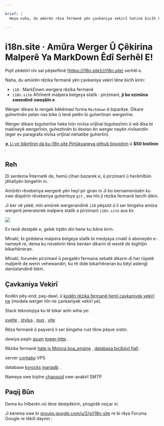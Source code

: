 ```yaml
---

brief: |
  Heya nuha, du amûrên rêza fermanê yên çavkaniya vekirî hatine bicîh kirin: i18 (Alava wergera rêzika fermanê ya MarkDown) û i18n.site (çêkerê malpera belgeya statîk a pirzimanî)

---
```



# i18n.site · Amûra Werger Û Çêkirina Malperê Ya MarkDown Êdî Serhêl E!

Piştî zêdetirî nîv sal pêşkeftinê [https://i18n.site](//i18n.site) serhêl e.

Naha, du amûrên rêzika fermanê yên çavkaniya vekirî têne bicîh kirin:

* `i18` : MarkDown wergera rêzika fermanê
* `i18n.site` Afirînerê malpera belgeya statîk : pirzimanî, **ji bo ezmûna xwendinê xweşbîn e**

Werger dikare bi rengek bêkêmasî forma `Markdown` ê biparêze. Dikare guhertinên pelan nas bike û tenê pelên bi guhertinan wergerîne.

Werger dikare biguherîne heke hûn nivîsa orîjînal biguhezînin û wê dîsa bi makîneyê wergerînin, guheztinên bi destan ên werger nayên nivîsandin (eger ev paragrafa nivîsa orîjînal nehatibe guhertin).

[➤ Li vir bikirtînin da ku i18n.site Pirtûkxaneya github bişopînin](https://github.com/login/oauth/authorize?client_id=Ov23liuGAmK0plc9FgB3&amp;scope=user:email,user:follow,public_repo) û **$50 bistînin** .

## Reh

Di serdema Înternetê de, hemû cîhan bazarek e, û pirzimanî û herêmîbûn jêhatîyên bingehîn in.

Amûrên rêveberiya wergerê yên heyî pir giran in Ji bo bernamenûsên ku xwe dispêrin rêveberiya guhertoya `git` , ew hîn jî rêzika fermanê tercîh dikin.

Ji ber vê yekê, min amûrek wergerandinê `i18` pêşxist û li ser bingeha amûra wergerê jeneratorek malpera statîk a pirzimanî `i18n.site` ava kir.

![](https://p.3ti.site/1723777556.avif)

Ev tenê destpêk e, gelek tiştên din hene ku bêne kirin.

Mînakî, bi girêdana malpera belgeya statîk bi medyaya civakî û aboneyên e-nameyê re, dema ku nûvekirin têne berdan dikarin di wextê de bigihîjin bikarhêneran.

Mînakî, forumên pirzimanî û pergalên fermana xebatê dikarin di her rûpelê malperê de werin vehewandin, ku rê dide bikarhêneran ku bêyî astengî danûstandinê bikin.

## Çavkaniya Vekirî

Kodên pêş-end, paş-dawî, û [kodên rêzika fermanê hemî çavkaniyek vekirî ne](https://i18n.site/i18n.site/c/src) (modela werger hîn ne çavkaniyek vekirî ye).

Stack teknolojiya ku tê bikar anîn wiha ye:

[svelte](https://svelte.dev) , [stylus](https://stylus-lang.com) , [pug](https://github.com/pugjs/pug) , [vite](https://github.com/vitejs/vite)

Rêza fermanê û paşverû li ser bingeha rust têne pêşve xistin.

dawiya paşîn [axum](https://github.com/tokio-rs/axum) [tower-http](https://github.com/tower-rs/tower-http/releases) .

Rêzika fermanê [hate js Motora boa_engine](https://docs.rs/boa_engine) , [databasa bicîbûyî fjall](https://github.com/fjall-rs/fjall) .

server [contabo](https://my.contabo.com) VPS

database [kvrocks](https://kvrocks.apache.org) [mariadb](https://mariadb.org) .

Nameya xwe bişîne [chasquid](https://github.com/albertito/chasquid) xwe-avakirî SMTP

## Paqij Bûn

Dema ku hilberên nû têne destpêkirin, pirsgirêk neçar in.

Ji kerema xwe bi [groups.google.com/u/2/g/i18n-site](https://groups.google.com/u/2/g/i18n-site) re bi rêya Foruma Google re têkilî daynin :